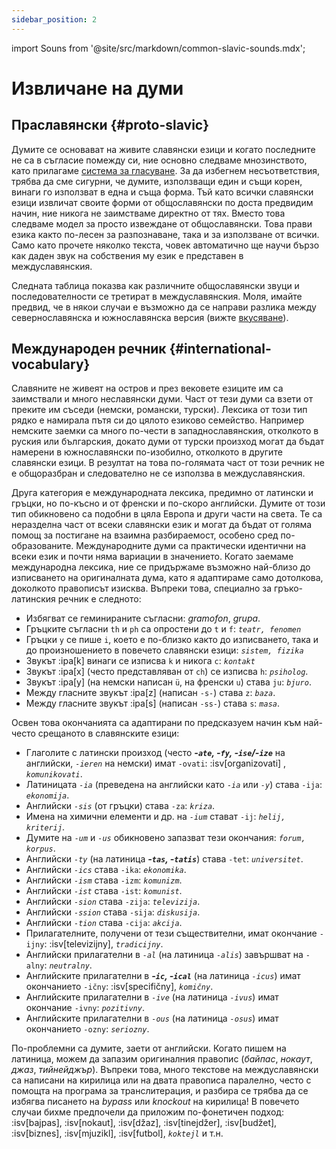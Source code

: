 ```yaml
---
sidebar_position: 2
---
```


import Souns from '@site/src/markdown/common-slavic-sounds.mdx';

# Извличане на думи

## Праславянски \{#proto-slavic}

Думите се основават на живите славянски езици и когато последните не са в съгласие помежду си, ние основно следваме мнозинството, като прилагаме [система за гласуване][1]. За да избегнем несъответствия, трябва да сме сигурни, че думите, използващи един и същи корен, винаги го използват в една и съща форма. Тъй като всички славянски езици извличат своите форми от общославянски по доста предвидим начин, ние никога не заимстваме директно от тях. Вместо това следваме модел за просто извеждане от общославянски. Това прави езика както по-лесен за разпознаване, така и за използване от всички. Само като прочете няколко текста, човек автоматично ще научи бързо как даден звук на собствения му език е представен в междуславянския.

Следната таблица показва как различните общославянски звуци и последователности се третират в междуславянския. Моля, имайте предвид, че в някои случаи е възможно да се направи разлика между севернославянска и южнославянска версия (вижте [вкусяване][2]).

<Souns />

## Международен речник \{#international-vocabulary}

Славяните не живеят на остров и през вековете езиците им са заимствали и много неславянски думи. Част от тези думи са взети от преките им съседи (немски, романски, турски). Лексика от този тип рядко е намирала пътя си до цялото езиково семейство. Например немските заемки са много по-чести в западнославянския, отколкото в руския или българския, докато думи от турски произход могат да бъдат намерени в южнославянски по-изобилно, отколкото в другите славянски езици. В резултат на това по-голямата част от този речник не е общоразбран и следователно не се използва в междуславянския.

Друга категория е международната лексика, предимно от латински и гръцки, но по-късно и от френски и по-скоро английски. Думите от този тип обикновено са подобни в цяла Европа и други части на света. Те са неразделна част от всеки славянски език и могат да бъдат от голяма помощ за постигане на взаимна разбираемост, особено сред по-образованите. Международните думи са практически идентични на всеки език и почти няма вариации в значението. Когато заемаме международна лексика, ние се придържаме възможно най-близо до изписването на оригиналната дума, като я адаптираме само дотолкова, доколкото правописът изисква. Въпреки това, специално за гръко-латинския речник е следното:

- Избягват се геминираните съгласни: _gramofon_, _grupa_.
- Гръцките съгласни `th` и `ph` са опростени до `t` и `f`: _`teatr, fenomen`_
- Гръцки `y` се пише `i`, което е по-близко както до изписването, така и до произношението в повечето славянски езици: _`sistem, fizika`_
- Звукът :ipa[k] винаги се изписва `k` и никога `c`: _`kontakt`_
- Звукът :ipa[x] (често представляван от `ch`) се изписва `h`: _`psiholog`_.
- Звукът :ipa[y] (на немски написан `ü`, на френски `u`) става `ju`: _`bjuro`_.
- Между гласните звукът :ipa[z] (написан `-s-`) става `z`: _`baza`_.
- Между гласните звукът :ipa[s] (написан `-ss-`) става `s`: _`masa`_.

Освен това окончанията са адаптирани по предсказуем начин към най-често срещаното в славянските езици:

- Глаголите с латински произход (често _**-`ate`, -`fy`, -`ise`/-`ize`**_ на английски, _`-ieren`_ на немски) имат `-ovati`: :isv[organizovati] , _`komunikovati`_.
- Латиницата _`-ia`_ (преведена на английски като _`-ia`_ или _`-y`_) става `-ija`: _`ekonomija`_.
- Английски _`-sis`_ (от гръцки) става `-za`: _`kriza`_.
- Имена на химични елементи и др. на _`-ium`_ стават `-ij`: _`helij, kriterij`_.
- Думите на _`-um`_ и _`-us`_ обикновено запазват тези окончания: _`forum, korpus`_.
- Английски _`-ty`_ (на латиница _**-`tas`, -`tatis`**_) става `-tet`: _`universitet`_.
- Английски _`-ics`_ става `-ika`: _`ekonomika`_.
- Английски _`-ism`_ става `-izm`: _`komunizm`_.
- Английски _`-ist`_ става `-ist`: _`komunist`_.
- Английски _`-sion`_ става `-zija`: _`televizija`_.
- Английски _`-ssion`_ става `-sija`: _`diskusija`_.
- Английски _`-tion`_ става `-cija`: _`akcija`_.
- Прилагателните, получени от тези съществителни, имат окончание `-ijny`: :isv[televizijny], _`tradicijny`_.
- Английски прилагателни в _`-al`_ (на латиница _`-alis`_) завършват на `-alny`: _`neutralny`_.
- Английските прилагателни в _**-`ic`, -`ical`**_ (на латиница _`-icus`_) имат окончанието `-ičny`: :isv[specifičny], _`komičny`_.
- Английските прилагателни в _`-ive`_ (на латиница _`-ivus`_) имат окончание `-ivny`: _`pozitivny`_.
- Английските прилагателни в _`-ous`_ (на латиница _`-osus`_) имат окончанието `-ozny`: _`seriozny`_.

По-проблемни са думите, заети от английски. Когато пишем на латиница, можем да запазим оригиналния правопис (_байпас_, _нокаут_, _джаз_, _тийнейджър_). Въпреки това, много текстове на междуславянски са написани на кирилица или на двата правописа паралелно, често с помощта на програма за транслитерация, и разбира се трябва да се избягва писането на _bypass_ или _knockout_ на кирилица! В повечето случаи бихме предпочели да приложим по-фонетичен подход: :isv[bajpas], :isv[nokaut], :isv[džaz], :isv[tinejdžer], :isv[budžet], :isv[biznes], :isv[mjuzikl], :isv[futbol],  _`koktejl`_ и т.н.

[1]: ../introduction/design-criteria.md#vocabulary

[2]: flavourisation.md

